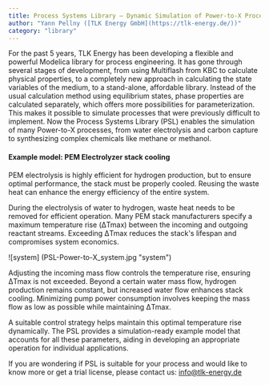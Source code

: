 ```yaml
---
title: Process Systems Library – Dynamic Simulation of Power-to-X Processes
author: "Yann Pellny ([TLK Energy GmbH](https://tlk-energy.de/))"
category: "library"
---
```


For the past 5 years, TLK Energy has been developing a flexible and powerful Modelica library for process engineering. It has gone through several stages of development, from using Multiflash from KBC to calculate physical properties, to a completely new approach in calculating the state variables of the medium, to a stand-alone, affordable library. Instead of the usual calculation method using equilibrium states, phase properties are calculated separately, which offers more possibilities for parameterization. This makes it possible to simulate processes that were previously difficult to implement. Now the Process Systems Library (PSL) enables the simulation of many Power-to-X processes, from water electrolysis and carbon capture to synthesizing complex chemicals like methane or methanol. 
#### Example model: PEM Electrolyzer stack cooling
PEM electrolysis is highly efficient for hydrogen production, but to ensure optimal performance, the stack must be properly cooled. Reusing the waste heat can enhance the energy efficiency of the entire system.
 
During the electrolysis of water to hydrogen, waste heat needs to be removed for efficient operation. Many PEM stack manufacturers specify a maximum temperature rise (ΔTmax) between the incoming and outgoing reactant streams. Exceeding ΔTmax reduces the stack's lifespan and compromises system economics.

![system] (PSL-Power-to-X_system.jpg "system")

Adjusting the incoming mass flow controls the temperature rise, ensuring ΔTmax is not exceeded. Beyond a certain water mass flow, hydrogen production remains constant, but increased water flow enhances stack cooling. Minimizing pump power consumption involves keeping the mass flow as low as possible while maintaining ΔTmax.

A suitable control strategy helps maintain this optimal temperature rise dynamically. The PSL provides a simulation-ready example model that accounts for all these parameters, aiding in developing an appropriate operation for individual applications.

If you are wondering if PSL is suitable for your process and would like to know more or get a trial license, please contact us: [info@tlk-energy.de](mailto:info@tlk-energy.de)
